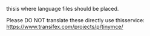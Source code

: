 thisis where language files should be placed.

Please DO NOT translate these directly use thisservice: https://www.transifex.com/projects/p/tinymce/

